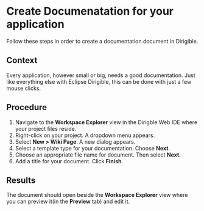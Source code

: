 # Create Documenatation for your application

Follow these steps in order to create a documentation document in Dirigible.

## Context

Every application, however small or big, needs a good documentation. Just like everything else with Eclipse Dirigible, this can be done with just a few mouse clicks.

## Procedure

1. Navigate to the **Workspace Explorer** view in the Dirigble Web IDE where your project files reside.
2. Right-click on your project. A dropdown menu appears.
3. Select **New > Wiki Page**. A new dialog appears.
4. Select a template type for your documentation. Choose **Next**.
5. Choose an appropriate file name for document. Then select **Next**.
6. Add a title for your document. Click **Finish**.

## Results

The document should open beside the **Workspace Explorer** view where you can preview it(in the **Preview** tab) and edit it.
